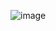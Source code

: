 ![image](https://github.com/AdilArslann/Queue-Using-Linked-List/assets/82507565/a3d3610c-dc76-4c39-8565-e2483a669838)
